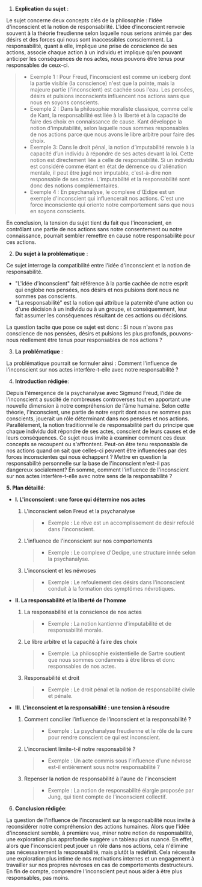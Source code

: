 1. **Explication du sujet** :

Le sujet concerne deux concepts clés de la philosophie : l'idée d'inconscient et la notion de responsabilité. L'idée d’inconscient renvoie souvent à la théorie freudienne selon laquelle nous serions animés par des désirs et des forces qui nous sont inaccessibles consciemment. La responsabilité, quant à elle, implique une prise de conscience de ses actions, associe chaque action à un individu et implique qu'en pouvant anticiper les conséquences de nos actes, nous pouvons être tenus pour responsables de ceux-ci.

> - Exemple 1 : Pour Freud, l'inconscient est comme un iceberg dont la partie visible (la conscience) n'est que la pointe, mais la majeure partie (l'inconscient) est cachée sous l'eau. Les pensées, désirs et pulsions inconscients influencent nos actions sans que nous en soyons conscients.
> - Exemple 2 : Dans la philosophie moraliste classique, comme celle de Kant, la responsabilité est liée à la liberté et à la capacité de faire des choix en connaissance de cause. Kant développe la notion d'imputabilité, selon laquelle nous sommes responsables de nos actions parce que nous avons le libre arbitre pour faire des choix.
> - Exemple 3: Dans le droit pénal, la notion d’imputabilité renvoie à la capacité d’un individu à répondre de ses actes devant la loi. Cette notion est directement liée à celle de responsabilité. Si un individu est considéré comme étant en état de démence ou d'aliénation mentale, il peut être jugé non imputable, c'est-à-dire non responsable de ses actes. L’imputabilité et la responsabilité sont donc des notions complémentaires. 
> - Exemple 4 : En psychanalyse, le complexe d'Œdipe est un exemple d'inconscient qui influencerait nos actions. C'est une force inconsciente qui oriente notre comportement sans que nous en soyons conscients.

En conclusion, la tension du sujet tient du fait que l'inconscient, en contrôlant une partie de nos actions sans notre consentement ou notre connaissance, pourrait sembler remettre en cause notre responsabilité pour ces actions.

2. **Du sujet à la problématique** :

Ce sujet interroge la compatibilité entre l'idée d'inconscient et la notion de responsabilité.

- "L'idée d'inconscient" fait référence à la partie cachée de notre esprit qui englobe nos pensées, nos désirs et nos pulsions dont nous ne sommes pas conscients. 
- "La responsabilité" est la notion qui attribue la paternité d'une action ou d'une décision à un individu ou à un groupe, et conséquemment, leur fait assumer les conséquences résultant de ces actions ou décisions. 

La question tacite que pose ce sujet est donc : Si nous n'avons pas conscience de nos pensées, désirs et pulsions les plus profonds, pouvons-nous réellement être tenus pour responsables de nos actions ? 

3. **La problématique** :

La problématique pourrait se formuler ainsi : Comment l'influence de l'inconscient sur nos actes interfère-t-elle avec notre responsabilité ?

4. **Introduction rédigée**: 

Depuis l'émergence de la psychanalyse avec Sigmund Freud, l'idée de l'inconscient a suscité de nombreuses controverses tout en apportant une nouvelle dimension à notre compréhension de l'âme humaine. Selon cette théorie, l'inconscient, une partie de notre esprit dont nous ne sommes pas conscients, jouerait un rôle déterminant dans nos pensées et nos actions. Parallèlement, la notion traditionnelle de responsabilité part du principe que chaque individu doit répondre de ses actes, conscient de leurs causes et de leurs conséquences. Ce sujet nous invite à examiner comment ces deux concepts se recoupent ou s'affrontent. Peut-on être tenu responsable de nos actions quand on sait que celles-ci peuvent être influencées par des forces inconscientes qui nous échappent ? Mettre en question la responsabilité personnelle sur la base de l'inconscient n'est-il pas dangereux socialement? En somme, comment l'influence de l'inconscient sur nos actes interfère-t-elle avec notre sens de la responsabilité ?

**5. Plan détaillé**:

* **I. L'inconscient : une force qui détermine nos actes**

    1. L'inconscient selon Freud et la psychanalyse
          > - Exemple : Le rêve est un accomplissement de désir refoulé dans l'inconscient.
    
    2.  L'influence de l'inconscient sur nos comportements 
          > - Exemple : Le complexe d'Oedipe, une structure innée selon la psychanalyse.
          
    3.  L'inconscient et les névroses 
          > - Exemple : Le refoulement des désirs dans l'inconscient conduit à la formation des symptômes névrotiques.

* **II. La responsabilité et la liberté de l'homme**

    1.  La responsabilité et la conscience de nos actes
          > - Exemple : La notion kantienne d'imputabilité et de responsabilité morale.
    
    2.  Le libre arbitre et la capacité à faire des choix
          > - Exemple: La philosophie existentielle de Sartre soutient que nous sommes condamnés à être libres et donc responsables de nos actes.

    3.  Responsabilité et droit 
          > - Exemple : Le droit pénal et la notion de responsabilité civile et pénale.

* **III. L'inconscient et la responsabilité : une tension à résoudre**

    1. Comment concilier l’influence de l’inconscient et la responsabilité ? 
          > - Exemple : La psychanalyse freudienne et le rôle de la cure pour rendre conscient ce qui est inconscient.
    
    2.  L'inconscient limite-t-il notre responsabilité ?
          > - Exemple : Un acte commis sous l'influence d'une névrose est-il entièrement sous notre responsabilité ?

    3.  Repenser la notion de responsabilité à l'aune de l'inconscient
          > - Exemple : La notion de responsabilité élargie proposée par Jung, qui tient compte de l'inconscient collectif.

6. **Conclusion rédigée**: 

La question de l'influence de l'inconscient sur la responsabilité nous invite à reconsidérer notre compréhension des actions humaines. Alors que l'idée d'inconscient semble, à première vue, miner notre notion de responsabilité, une exploration plus approfondie suggère un tableau plus nuancé. En effet, alors que l'inconscient peut jouer un rôle dans nos actions, cela n'élimine pas nécessairement la responsabilité, mais plutôt la redéfinit. Cela nécessite une exploration plus intime de nos motivations internes et un engagement à travailler sur nos propres névroses en cas de comportements destructeurs. En fin de compte, comprendre l'inconscient peut nous aider à être plus responsables, pas moins.
